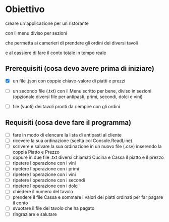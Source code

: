 # Obiettivo

creare un'applicazione per un ristorante

con il menu diviso per sezioni

che permetta ai camerieri di prendere gli ordini dei diversi tavoli

e al cassiere di fare il conto totale in tempo reale

## Prerequisiti (cosa devo avere prima di iniziare)

- [x] un file .json con coppie chiave-valore di piatti e prezzi 
- [ ] un secondo file (.txt) con il Menu scritto per bene, diviso in sezioni (opzionale diversi file per antipasti, primi, secondi, dolci e vini)
- [ ] file (vuoti) dei tavoli pronti da riempire con gli ordini


## Requisiti (cosa deve fare il programma)

- [ ] fare in modo di elencare la lista di antipasti al cliente
- [ ] ricevere la sua ordinazione (scelta col Console.ReadLine)
- [ ] scrivere e salvare la sua ordinazione in un nuovo file (.csv) inserendo la coppia Piatto e Prezzo 
- [ ] oppure in due file .txt diversi chiamati Cucina e Cassa il piatto e il prezzo
- [ ] ripetere l'operazione con i vini
- [ ] ripetere l'operazione con i primi
- [ ] ripetere l'operazione con i vini
- [ ] ripetere l'operazione con i secondi
- [ ] ripetere l'operazione con i dolci
- [ ] chiedere il numero del tavolo
- [ ] prendere il file Cassa e sommare i valori dei piatti ordinati per far pagare il conto
- [ ] svuotare il file del tavolo che ha pagato
- [ ] ringraziare e salutare